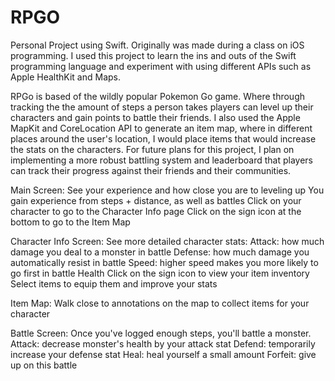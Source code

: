 # RPGO
Personal Project using Swift. 
Originally was made during a class on iOS programming. I used this project to learn the ins and outs of the Swift programming language and experiment with using different APIs such as Apple HealthKit and Maps. 

RPGo is based of the wildly popular Pokemon Go game. Where through tracking the the amount of steps a person takes players can level up their characters and gain points to battle their friends. I also used the Apple MapKit and CoreLocation API to generate an item map, where in different places around the user's location, I would place items that would increase the stats on the characters. 
For future plans for this project, I plan on implementing a more robust battling system and leaderboard that players can track their progress against their friends and their communities. 

Main Screen:
See your experience and how close you are to leveling up
You gain experience from steps + distance, as well as battles
Click on your character to go to the Character Info page
Click on the sign icon at the bottom to go to the Item Map

Character Info Screen:
See more detailed character stats:
Attack: how much damage you deal to a monster in battle
Defense: how much damage you automatically resist in battle
Speed: higher speed makes you more likely to go first in battle
Health
Click on the sign icon to view your item inventory
Select items to equip them and improve your stats

Item Map:
Walk close to annotations on the map to collect items for your character

Battle Screen:
Once you've logged enough steps, you'll battle a monster.
Attack: decrease monster's health by your attack stat
Defend: temporarily increase your defense stat
Heal: heal yourself a small amount
Forfeit: give up on this battle  
